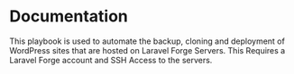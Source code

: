 # Documentation

This playbook is used to automate the backup, cloning and deployment of WordPress sites that are hosted on Laravel Forge Servers. This Requires a Laravel Forge account and SSH Access to the servers.